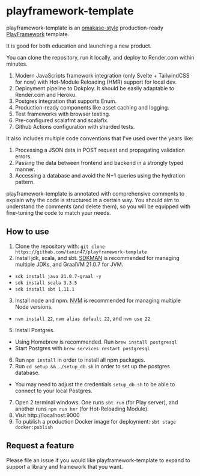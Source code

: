 playframework-template
=======================

playframework-template is an [omakase-style](https://dhh.dk/2012/rails-is-omakase.html)
production-ready [PlayFramework](https://www.playframework.com/) template.

It is good for both education and launching a new product.

You can clone the repository, run it locally, and deploy to Render.com within minutes.

1. Modern JavaScripts framework integration (only Svelte + TailwindCSS for now) with Hot-Module Reloading (HMR) support
   for local dev.
2. Deployment pipeline to Dokploy. It should be easily adaptable to Render.com and Heroku.
3. Postgres integration that supports Enum.
4. Production-ready components like asset caching and logging.
5. Test frameworks with browser testing.
6. Pre-configured scalafmt and scalafix.
7. Github Actions configuration with sharded tests.

It also includes multiple code conventions that I've used over the years like:

1. Processing a JSON data in POST request and propagating validation errors.
2. Passing the data between frontend and backend in a strongly typed manner.
3. Accessing a database and avoid the N+1 queries using the hydration pattern.

playframework-template is annotated with comprehensive comments to explain why the code is structured in a certain way.
You should aim to understand the comments (and delete them), so you will be equipped with fine-tuning the code to match
your needs.


How to use
-----------

1. Clone the repository with: `git clone https://github.com/tanin47/playframework-template`
2. Install jdk, scala, and sbt. [SDKMAN](https://sdkman.io/) is recommended for managing multiple JDKs, and GraalVM
   21.0.7 for JVM.

- `sdk install java 21.0.7-graal -y`
- `sdk install scala 3.3.5`
- `sdk install sbt 1.11.1`

3. Install node and npm. [NVM](https://github.com/nvm-sh/nvm) is recommended for managing multiple Node versions.

- `nvm install 22`, `nvm alias default 22`, and `nvm use 22`

5. Install Postgres.

- Using Homebrew is recommended. Run `brew install postgresql`
- Start Postgres with `brew services restart postgresql`

6. Run `npm install` in order to install all npm packages.
7. Run `cd setup && ./setup_db.sh` in order to set up the postgres database.

- You may need to adjust the credentials `setup_db.sh` to be able to connect to your local Postgres.

7. Open 2 terminal windows. One runs `sbt run` (for Play server), and another runs `npm run hmr` (for Hot-Reloading
   Module).
8. Visit http://localhost:9000
9. To publish a production Docker image for deployment: `sbt stage docker:publish`

Request a feature
------------------

Please file an issue if you would like playframework-template to expand to support a library and framework that you
want.
